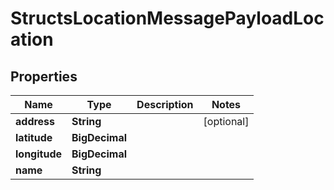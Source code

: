 

# StructsLocationMessagePayloadLocation


## Properties

| Name | Type | Description | Notes |
|------------ | ------------- | ------------- | -------------|
|**address** | **String** |  |  [optional] |
|**latitude** | **BigDecimal** |  |  |
|**longitude** | **BigDecimal** |  |  |
|**name** | **String** |  |  |



